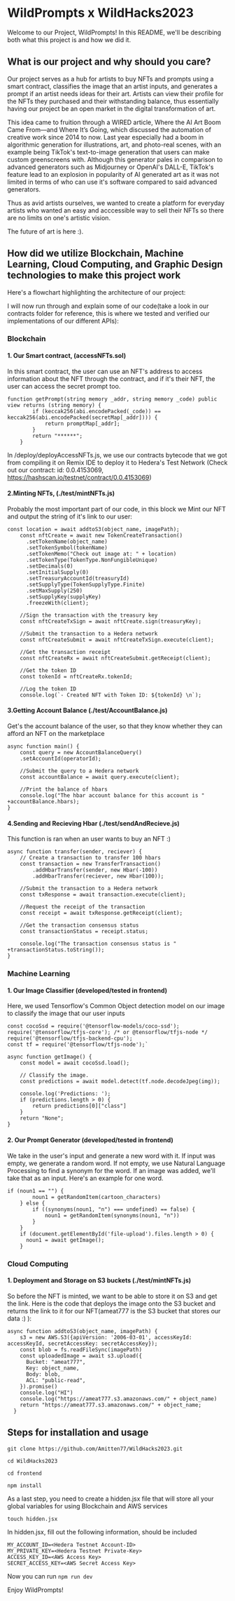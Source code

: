 # WildPrompts x WildHacks2023

Welcome to our Project, WildPrompts! In this README, we'll be describing both what this project is and how we did it. 

## What is our project and why should you care?

Our project serves as a hub for artists to buy NFTs and prompts using a smart contract, classifies the image that an artist inputs, and generates a prompt if an artist needs ideas for their art. Artists can view their profile for the NFTs they purchased and their withstanding balance, thus essentially having our project be an open market in the digital transformation of art.

This idea came to fruition through a WIRED article, Where the AI Art Boom Came From—and Where It’s Going, which discussed the automation of creative work since 2014 to now. Last year especially had a boom in algorithmic generation for illustrations, art, and photo-real scenes, with an example being TikTok's text-to-image generation that users can make custom greenscreens with. Although this generator pales in comparison to advanced generators such as Midjourney or OpenAI's DALL-E, TikTok's feature lead to an explosion in popularity of AI generated art as it was not limited in terms of who can use it's software compared to said advanced generators.

Thus as avid artists ourselves, we wanted to create a platform for everyday artists who wanted an easy and acccessible way to sell their NFTs so there are no limits on one's artistic vision.

The future of art is here :).


## How did we utilize Blockchain, Machine Learning, Cloud Computing, and Graphic Design technologies to make this project work

Here's a flowchart highlighting the architecture of our project:


I will now run through and explain some of our code(take a look in our contracts folder for reference, this is where we tested and verified our implementations of our different APIs):

### Blockchain

#### 1. Our Smart contract, (accessNFTs.sol)

In this smart contract, the user can use an NFT's address to access information about the NFT through the contract, and if it's their NFT, the user can access the secret prompt too. 

```
function getPrompt(string memory _addr, string memory _code) public view returns (string memory) {
        if (keccak256(abi.encodePacked(_code)) == keccak256(abi.encodePacked(secretMap[_addr]))) {
            return promptMap[_addr];
        }
        return "******";
    }
```

In /deploy/deployAccessNFTs.js, we use our contracts bytecode that we got from compiling it on Remix IDE to deploy it to Hedera's Test Network (Check out our contract: id: 0.0.4153069, https://hashscan.io/testnet/contract/0.0.4153069)

#### 2.Minting NFTs, (./test/mintNFTs.js)

Probably the most important part of our code, in this block we Mint our NFT and output the string of it's link to our user:

```
const location = await addtoS3(object_name, imagePath);
    const nftCreate = await new TokenCreateTransaction()
      .setTokenName(object_name)
      .setTokenSymbol(tokenName)
      .setTokenMemo("Check out image at: " + location)
      .setTokenType(TokenType.NonFungibleUnique)
      .setDecimals(0)
      .setInitialSupply(0)
      .setTreasuryAccountId(treasuryId)
      .setSupplyType(TokenSupplyType.Finite)
      .setMaxSupply(250)
      .setSupplyKey(supplyKey)
      .freezeWith(client);
  
    //Sign the transaction with the treasury key
    const nftCreateTxSign = await nftCreate.sign(treasuryKey);
  
    //Submit the transaction to a Hedera network
    const nftCreateSubmit = await nftCreateTxSign.execute(client);
  
    //Get the transaction receipt
    const nftCreateRx = await nftCreateSubmit.getReceipt(client);
  
    //Get the token ID
    const tokenId = nftCreateRx.tokenId;
  
    //Log the token ID
    console.log(`- Created NFT with Token ID: ${tokenId} \n`);
```

#### 3.Getting Account Balance (./test/AccountBalance.js)

Get's the account balance of the user, so that they know whether they can afford an NFT on the marketplace

```
async function main() {
    const query = new AccountBalanceQuery()
    .setAccountId(operatorId);

    //Submit the query to a Hedera network
    const accountBalance = await query.execute(client);

    //Print the balance of hbars
    console.log("The hbar account balance for this account is " +accountBalance.hbars); 
}
```

#### 4.Sending and Recieving Hbar (./test/sendAndRecieve.js)

This function is ran when an user wants to buy an NFT :) 

```
async function transfer(sender, reciever) {
    // Create a transaction to transfer 100 hbars
    const transaction = new TransferTransaction()
        .addHbarTransfer(sender, new Hbar(-100))
        .addHbarTransfer(reciever, new Hbar(100));
        
    //Submit the transaction to a Hedera network
    const txResponse = await transaction.execute(client);

    //Request the receipt of the transaction
    const receipt = await txResponse.getReceipt(client);

    //Get the transaction consensus status
    const transactionStatus = receipt.status;

    console.log("The transaction consensus status is " +transactionStatus.toString());
}
```

### Machine Learning

#### 1. Our Image Classifier (developed/tested in frontend)

Here, we used Tensorflow's Common Object detection model on our image to classify the image that our user inputs

```
const cocoSsd = require('@tensorflow-models/coco-ssd');
require('@tensorflow/tfjs-core'); /* or @tensorflow/tfjs-node */
require('@tensorflow/tfjs-backend-cpu');
const tf = require('@tensorflow/tfjs-node');`

async function getImage() {
    const model = await cocoSsd.load();

    // Classify the image.
    const predictions = await model.detect(tf.node.decodeJpeg(img));

    console.log('Predictions: ');
    if (predictions.length > 0) {
        return predictions[0]["class"]
    }
    return "None";
}
```

#### 2. Our Prompt Generator (developed/tested in frontend)

We take in the user's input and generate a new word with it. If input was empty, we generate a random word. If not empty, we use Natural Language Processing to find a synonym for the word. If an image was added, we'll take that as an input. Here's an example for one word.

```
if (noun1 == "") {
        noun1 = getRandomItem(cartoon_characters)
    } else {
        if ((synonyms(noun1, "n") === undefined) == false) {
            noun1 = getRandomItem(synonyms(noun1, "n"))
        }
    }
    if (document.getElementById('file-upload').files.length > 0) {
      noun1 = await getImage();
    }
```


### Cloud Computing

#### 1. Deployment and Storage on S3 buckets (./test/mintNFTs.js)

So before the NFT is minted, we want to be able to store it on S3 and get the link. Here is the code that deploys the image onto the S3 bucket and returns the link to it for our NFT(ameat777 is the S3 bucket that stores our data :) ):

```
async function addtoS3(object_name, imagePath) {
    s3 = new AWS.S3({apiVersion: '2006-03-01', accessKeyId: accessKeyId, secretAccessKey: secretAccessKey});
    const blob = fs.readFileSync(imagePath)
    const uploadedImage = await s3.upload({
      Bucket: "ameat777",
      Key: object_name,
      Body: blob,
      ACL: "public-read",
    }).promise()
    console.log("HI")
    console.log("https://ameat777.s3.amazonaws.com/" + object_name)
    return "https://ameat777.s3.amazonaws.com/" + object_name;
  }
```

## Steps for installation and usage

`git clone https://github.com/Amitten77/WildHacks2023.git`

`cd WildHacks2023`

`cd frontend`

`npm install`

As a last step, you need to create a hidden.jsx file that will store all your global variables for using Blockchain and AWS services

`touch hidden.jsx`

In hidden.jsx, fill out the following information, should be included

```
MY_ACCOUNT_ID=<Hedera Testnet Account-ID>
MY_PRIVATE_KEY=<Hedera Testnet Private-Key>
ACCESS_KEY_ID=<AWS Access Key>
SECRET_ACCESS_KEY=<AWS Secret Access Key>
```

Now you can run 
`npm run dev`

Enjoy WildPrompts!
